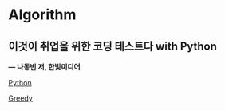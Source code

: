 # Algorithm

## 이것이 취업을 위한 코딩 테스트다 with Python

**— 나동빈 저, 한빛미디어**

[Python](Algorithm%2099c00f53b1f443dab70b1e964eb49545/Python%20f01bcd7ee2884bb19c7e5186fadb31bf.md)

[Greedy](Algorithm%2099c00f53b1f443dab70b1e964eb49545/Greedy%209c69e411bd4040f0961288cba3248106.md)